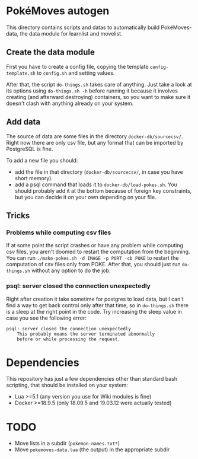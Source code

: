 # PokéMoves autogen
This directory contains scripts and datas to automatically build PokéMoves-data,
the data module for learnlist and movelist.

## Create the data module
First you have to create a config file, copying the template `config-template.sh`
to `config.sh` and setting values.

After that, the script `do-things.sh` takes care of anything. Just take a look at
its options using `do-things.sh -h` before running it because it involves creating
(and afterward destroying) containers, so you want to make sure it doesn't clash
with anything already on your system.

## Add data
The source of data are some files in the directory `docker-db/sourcecsv/`. Right
now there are only csv file, but any format that can be imported by PostgreSQL is fine.

To add a new file you should:
- add the file in that directory (`docker-db/sourcecsv/`, in case you have short memory).
- add a psql command that loads it to `docker-db/load-pokes.sh`. You should probably add
  it at the bottom because of foreign key constraints, but you can decide it on your own
  depending on your file.

## Tricks
### Problems while computing csv files
If at some point the script crashes or have any problem while computing csv files,
you aren't doomed to restart the computation from the beginning. You can run
`./make-pokes.sh -d IMAGE -p PORT -cb POKE`
to restart the computation of csv files only from POKE. After that, you should
just run `do-things.sh` without any option to do the job.

### psql: server closed the connection unexpectedly
Right after creation it take sometime for postgres to load data, but I can't
find a way to get back control only after that time, so in `do-things.sh` there
is a sleep at the right point in the code.
Try increasing the sleep value in case you see the following error:
```
psql: server closed the connection unexpectedly
	This probably means the server terminated abnormally
	before or while processing the request.
```

# Dependencies
This repository has just a few dependencies other than standard bash scripting, that should
be installed on your system:
- Lua >=5.1 (any version you use for Wiki modules is fine)
- Docker >=18.9.5 (only 18.09.5 and 19.03.12 were actually tested)

# TODO
- Move lists in a subdir (`pokemon-names.txt*`)
- Move `pokemoves-data.lua` (the output) in the appropriate subdir
